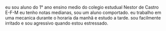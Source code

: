 eu sou aluno do 1° ano ensino medio do colegio estudual Nestor de Castro E-F-M
eu tenho notas medianas, sou um aluno comportado.
eu trabalho em uma mecanica durante o horaria da manhã e estudo a tarde.
sou facilmente irritado e sou agressivo quando estou estressado.
